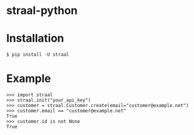 # straal-python

# Installation

```console
$ pip install -U straal
```

# Example

```pycon
>>> import straal
>>> straal.init("your_api_key")
>>> customer = straal.Customer.create(email="customer@example.net")
>>> customer.email == "customer@example.net"
True
>>> customer.id is not None
True
```
